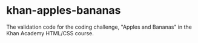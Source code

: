 # khan-apples-bananas
The validation code for the coding challenge, "Apples and Bananas" in the Khan Academy HTML/CSS course.
